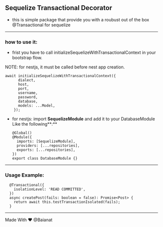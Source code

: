 ## Sequelize Transactional Decorator

- this is simple package that provide you with a roubust out of the box @Transactional for sequelize

---

### how to use it:

- frist you have to call initializeSequelizeWithTransactionalContext in your bootstrap flow.

NOTE: for nestjs, it must be called before nest app creation.

```tsx
await initializeSequelizeWithTransactionalContext({
      dialect,
      host,
      port,
      username,
      password,
      database,
      models: ...Model,
    });
```

- for nestjs: import **SequelizeModule** and add it to your DatabaseModule Like the following**:**
  ```tsx
  @Global()
  @Module({
    imports: [SequelizeModule],
    providers: [...repositories],
    exports: [...repositories],
  })
  export class DatabaseModule {}
  ```

---

### Usage Example:

```tsx
  @Transactional({
    isolationLevel: 'READ COMMITTED',
  })
  async createPost(fails: boolean = false): Promise<Post> {
    return await this.testTransactionIsolated(fails);
  }
```

---

Made With ❤️ @Baianat
